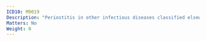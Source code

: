 ```yaml
---
ICD10: M9019
Description: "Periostitis in other infectious diseases classified elsewhere: Site unspecified"
Matters: No
Weight: 0
---
```


